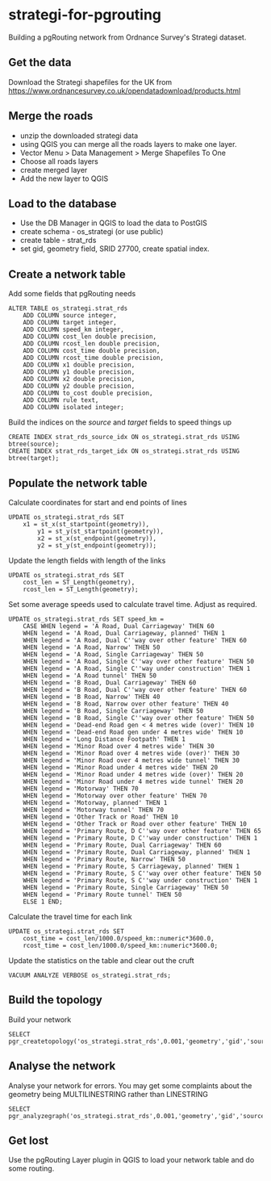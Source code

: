 # strategi-for-pgrouting
Building a pgRouting network from Ordnance Survey's Strategi dataset.

Get the data
------------

Download the Strategi shapefiles for the UK from https://www.ordnancesurvey.co.uk/opendatadownload/products.html

Merge the roads
---------------

+ unzip the downloaded strategi data
+ using QGIS you can merge all the roads layers to make one layer.
+ Vector Menu > Data Management > Merge Shapefiles To One
+ Choose all roads layers
+ create merged layer
+ Add the new layer to QGIS

Load to the database
--------------------

+ Use the DB Manager in QGIS to load the data to PostGIS
+ create schema - os_strategi (or use public)
+ create table - strat_rds
+ set gid, geometry field, SRID 27700, create spatial index.

Create a network table
----------------------

Add some fields that pgRouting needs

	ALTER TABLE os_strategi.strat_rds
		ADD COLUMN source integer,
		ADD COLUMN target integer,
		ADD COLUMN speed_km integer,
		ADD COLUMN cost_len double precision,
		ADD COLUMN rcost_len double precision,
		ADD COLUMN cost_time double precision,
		ADD COLUMN rcost_time double precision,
		ADD COLUMN x1 double precision,
		ADD COLUMN y1 double precision,
		ADD COLUMN x2 double precision,
		ADD COLUMN y2 double precision,
		ADD COLUMN to_cost double precision,
		ADD COLUMN rule text,
		ADD COLUMN isolated integer;

Build the indices on the *source* and *target* fields to speed things up
		
	CREATE INDEX strat_rds_source_idx ON os_strategi.strat_rds USING btree(source);
	CREATE INDEX strat_rds_target_idx ON os_strategi.strat_rds USING btree(target);

Populate the network table
--------------------------

Calculate coordinates for start and end points of lines

	UPDATE os_strategi.strat_rds SET 
		x1 = st_x(st_startpoint(geometry)),
			y1 = st_y(st_startpoint(geometry)),
			x2 = st_x(st_endpoint(geometry)),
			y2 = st_y(st_endpoint(geometry));

Update the length fields with length of the links			
			
	UPDATE os_strategi.strat_rds SET
		cost_len = ST_Length(geometry),
		rcost_len = ST_Length(geometry);

Set some average speeds used to calculate travel time.  Adjust as required.		
		
	UPDATE os_strategi.strat_rds SET speed_km =
		CASE WHEN legend = 'A Road, Dual Carriageway' THEN 60
		WHEN legend = 'A Road, Dual Carriageway, planned' THEN 1
		WHEN legend = 'A Road, Dual C''way over other feature' THEN 60
		WHEN legend = 'A Road, Narrow' THEN 50
		WHEN legend = 'A Road, Single Carriageway' THEN 50
		WHEN legend = 'A Road, Single C''way over other feature' THEN 50
		WHEN legend = 'A Road, Single C''way under construction' THEN 1
		WHEN legend = 'A Road tunnel' THEN 50
		WHEN legend = 'B Road, Dual Carriageway' THEN 60
		WHEN legend = 'B Road, Dual C''way over other feature' THEN 60
		WHEN legend = 'B Road, Narrow' THEN 40
		WHEN legend = 'B Road, Narrow over other feature' THEN 40
		WHEN legend = 'B Road, Single Carriageway' THEN 50
		WHEN legend = 'B Road, Single C''way over other feature' THEN 50
		WHEN legend = 'Dead-end Road gen < 4 metres wide (over)' THEN 10
		WHEN legend = 'Dead-end Road gen under 4 metres wide' THEN 10
		WHEN legend = 'Long Distance Footpath' THEN 1
		WHEN legend = 'Minor Road over 4 metres wide' THEN 30
		WHEN legend = 'Minor Road over 4 metres wide (over)' THEN 30
		WHEN legend = 'Minor Road over 4 metres wide tunnel' THEN 30
		WHEN legend = 'Minor Road under 4 metres wide' THEN 20
		WHEN legend = 'Minor Road under 4 metres wide (over)' THEN 20
		WHEN legend = 'Minor Road under 4 metres wide tunnel' THEN 20
		WHEN legend = 'Motorway' THEN 70
		WHEN legend = 'Motorway over other feature' THEN 70
		WHEN legend = 'Motorway, planned' THEN 1
		WHEN legend = 'Motorway tunnel' THEN 70
		WHEN legend = 'Other Track or Road' THEN 10
		WHEN legend = 'Other Track or Road over other feature' THEN 10
		WHEN legend = 'Primary Route, D C''way over other feature' THEN 65
		WHEN legend = 'Primary Route, D C''way under construction' THEN 1
		WHEN legend = 'Primary Route, Dual Carriageway' THEN 60
		WHEN legend = 'Primary Route, Dual Carriageway, planned' THEN 1
		WHEN legend = 'Primary Route, Narrow' THEN 50
		WHEN legend = 'Primary Route, S Carriageway, planned' THEN 1
		WHEN legend = 'Primary Route, S C''way over other feature' THEN 50
		WHEN legend = 'Primary Route, S C''way under construction' THEN 1
		WHEN legend = 'Primary Route, Single Carriageway' THEN 50
		WHEN legend = 'Primary Route tunnel' THEN 50
		ELSE 1 END;

Calculate the travel time for each link		
		
	UPDATE os_strategi.strat_rds SET
		cost_time = cost_len/1000.0/speed_km::numeric*3600.0,
		rcost_time = cost_len/1000.0/speed_km::numeric*3600.0; 

Update the statistics on the table and clear out the cruft		
		
	VACUUM ANALYZE VERBOSE os_strategi.strat_rds;

Build the topology
------------------

Build your network

	SELECT pgr_createtopology('os_strategi.strat_rds',0.001,'geometry','gid','source','target');

Analyse the network
-------------------

Analyse your network for errors.  You may get some complaints about the geometry being MULTILINESTRING rather than LINESTRING

	SELECT pgr_analyzegraph('os_strategi.strat_rds',0.001,'geometry','gid','source','target');

Get lost
--------

Use the pgRouting Layer plugin in QGIS to load your network table and do some routing.
